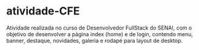 # atividade-CFE
Atividade realizada no curso de Desenvolvedor FullStack do SENAI, com o objetivo de desenvolver a página index (home) e de login, contendo menu, banner, destaque, novidades, galeria e rodapé para layout de desktop. 
